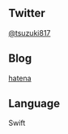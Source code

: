 ## Twitter

[@tsuzuki817](https://twitter.com/tsuzuki817)

## Blog

[hatena](http://pasokatu.hateblo.jp)

## Language

Swift

